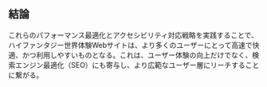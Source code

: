 ## 結論
これらのパフォーマンス最適化とアクセシビリティ対応戦略を実践することで、ハイファンタジー世界体験Webサイトは、より多くのユーザーにとって高速で快適、かつ利用しやすいものとなる。これは、ユーザー体験の向上だけでなく、検索エンジン最適化（SEO）にも寄与し、より広範なユーザー層にリーチすることに繋がる。